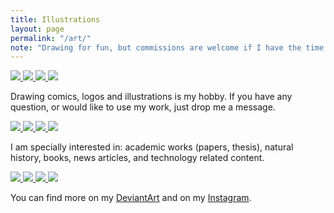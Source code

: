 ```yaml
---
title: Illustrations
layout: page
permalink: "/art/"
note: "Drawing for fun, but commissions are welcome if I have the time."
---
```


<div class="ui small images">
    <a href="/art/alonzo-and-lambda/">
        <img src="/assets/pages/art/alonzo_and_lambda_by_kinow-d5tqvau.png">
    </a>
    <a href="/art/jean-luc-picard/">
        <img src="/assets/pages/art/jean-luc-picard-original-size.jpg">
    </a>
    <a href="/art/daienny-lima/">
        <img src="/assets/pages/art/daienny-lima-compare.jpg">
    </a>
    <a href="/art/stink-bug/">
        <img src="/assets/pages/art/stink-bug-smaller.png">
    </a>
</div>

Drawing comics, logos and illustrations is my hobby. If you have any question, or would like to use my work,
just drop me a message.

<div class="ui small images">
    <a href="/art/dog/">
        <img src="/assets/pages/art/dog.png">
    </a>
    <a href="/art/o-corvo/">
        <img src="/assets/pages/art/o-corvo.png">
    </a>
    <a href="/art/southern-royal-albatross/">
        <img src="/assets/pages/art/southern-royal-albatross.png">
    </a>
    <a href="/art/terra-celta-elcio/">
        <img src="/assets/pages/art/terra_celta_s_vocal_elcio_by_kinow-dau42sh.png">
    </a>
</div>

I am specially interested in: academic works (papers, thesis), natural history, books, news articles,
and technology related content.

<div class="ui small images">
    <a href="/art/plane1/">
        <img src="/assets/pages/art/plane1.png">
    </a>
    <a href="/art/simone/">
        <img src="/assets/pages/art/simone.png">
    </a>
    <a href="/art/green-skull/">
        <img src="/assets/pages/art/green-skull-full.png">
    </a>
    <a href="/art/domestic-violence/">
        <img src="/assets/pages/art/domestic-violence.png">
    </a>
</div>

You can find more on my <a href="http://kinow.deviantart.com/gallery/">DeviantArt</a> and on my
<a href="https://www.instagram.com/brunokinoshita/">Instagram</a>.
